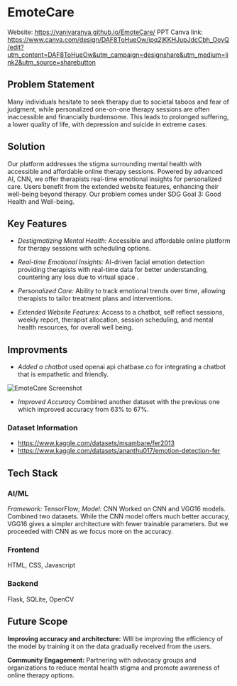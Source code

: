 # EmoteCare

Website: https://vanivaranya.github.io/EmoteCare/
PPT Canva link: https://www.canva.com/design/DAF8ToHueOw/ipq2jKKHJupJdcCbh_OoyQ/edit?utm_content=DAF8ToHueOw&utm_campaign=designshare&utm_medium=link2&utm_source=sharebutton

## Problem Statement

Many individuals hesitate to seek therapy due to societal taboos and fear of judgment, while personalized one-on-one therapy sessions are often inaccessible and financially burdensome. This leads to prolonged suffering, a lower quality of life, with depression and suicide in extreme cases.

## Solution
Our platform addresses the stigma surrounding mental health with accessible and affordable online therapy sessions. Powered by advanced AI, CNN, we offer therapists real-time emotional insights for personalized care. Users benefit from the extended website features, enhancing their well-being beyond therapy.
Our problem comes under SDG Goal 3: Good Health and Well-being.

## Key Features
- *Destigmatizing Mental Health:* Accessible and affordable online platform for therapy sessions with scheduling options.

- *Real-time Emotional Insights:* AI-driven facial emotion detection providing therapists with real-time data for better understanding, countering any loss due to virtual space .

- *Personalized Care:* Ability to track emotional trends over time, allowing therapists to tailor treatment plans and interventions.

- *Extended Website Features:* Access to a chatbot, self reflect sessions, weekly report, therapist allocation, session scheduling, and mental health resources, for overall well being.

## Improvments

- *Added a chatbot* used openai api chatbase.co for integrating a chatbot that is empathetic and friendly.


![EmoteCare Screenshot](https://github.com/vanivaranya/EmoteCare/assets/122560072/49b0cdd2-f8b3-474f-bba7-a119165c7d96)


- *Improved Accuracy* Combined another dataset with the previous one which improved accuracy from 63% to 67%.


### Dataset Information
- https://www.kaggle.com/datasets/msambare/fer2013
- https://www.kaggle.com/datasets/ananthu017/emotion-detection-fer

## Tech Stack

### AI/ML
*Framework:* TensorFlow; *Model:* CNN 
Worked on CNN and VGG16 models. Combined two datasets. While the CNN model offers much better accuracy, VGG16 gives a simpler architecture with fewer trainable parameters. But we proceeded with CNN as we focus more on the accuracy.

### Frontend 
HTML, CSS, Javascript 

### Backend
Flask, SQLite, OpenCV

## Future Scope

**Improving accuracy and architecture:** WIll be improving the efficiency of the model by training it on the data gradually received from the users.


**Community Engagement:** Partnering with advocacy groups and organizations to reduce mental health stigma and promote awareness of online therapy options.

